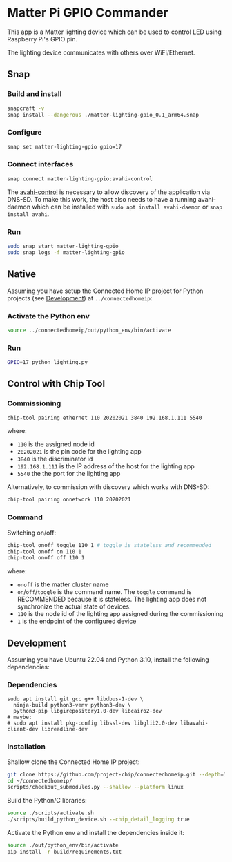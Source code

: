 # Matter Pi GPIO Commander
This app is a Matter lighting device which can be used to control LED using Raspberry Pi's GPIO pin.

The lighting device communicates with others over WiFi/Ethernet.
## Snap
### Build and install
```bash
snapcraft -v
snap install --dangerous ./matter-lighting-gpio_0.1_arm64.snap
```
### Configure
```bash
snap set matter-lighting-gpio gpio=17
```

### Connect interfaces
```bash
snap connect matter-lighting-gpio:avahi-control
```

The [avahi-control](https://snapcraft.io/docs/avahi-control-interface) is necessary to allow discovery of the application via DNS-SD.
To make this work, the host also needs to have a running avahi-daemon which can be installed with `sudo apt install avahi-daemon` or `snap install avahi`.

### Run
```bash
sudo snap start matter-lighting-gpio
sudo snap logs -f matter-lighting-gpio
```

## Native

Assuming you have setup the Connected Home IP project for Python projects (see [Development](#development)) at `../connectedhomeip`:

### Activate the Python env
```bash
source ../connectedhomeip/out/python_env/bin/activate
```

### Run
```bash
GPIO=17 python lighting.py
```

## Control with Chip Tool

### Commissioning

```bash
chip-tool pairing ethernet 110 20202021 3840 192.168.1.111 5540
```

where:

-   `110` is the assigned node id
-   `20202021` is the pin code for the lighting app
-   `3840` is the discriminator id
-   `192.168.1.111` is the IP address of the host for the lighting app
-   `5540` the the port for the lighting app

Alternatively, to commission with discovery which works with DNS-SD:

```bash
chip-tool pairing onnetwork 110 20202021
```

### Command

Switching on/off:

```bash
chip-tool onoff toggle 110 1 # toggle is stateless and recommended
chip-tool onoff on 110 1
chip-tool onoff off 110 1
```

where:

-   `onoff` is the matter cluster name
-   `on`/`off`/`toggle` is the command name. The `toggle` command is RECOMMENDED
    because it is stateless. The lighting app does not synchronize the actual state of
    devices.
-   `110` is the node id of the lighting app assigned during the commissioning
-   `1` is the endpoint of the configured device

## Development

Assuming you have Ubuntu 22.04 and Python 3.10, install the following
dependencies:

### Dependencies
```
sudo apt install git gcc g++ libdbus-1-dev \
  ninja-build python3-venv python3-dev \
  python3-pip libgirepository1.0-dev libcairo2-dev
# maybe:
# sudo apt install pkg-config libssl-dev libglib2.0-dev libavahi-client-dev libreadline-dev
```

### Installation

Shallow clone the Connected Home IP project:
```bash
git clone https://github.com/project-chip/connectedhomeip.git --depth=1
cd ~/connectedhomeip/
scripts/checkout_submodules.py --shallow --platform linux
```

Build the Python/C libraries:
```bash
source ./scripts/activate.sh
./scripts/build_python_device.sh --chip_detail_logging true
```

Activate the Python env and install the dependencies inside it:

```bash
source ./out/python_env/bin/activate
pip install -r build/requirements.txt
```
